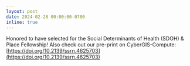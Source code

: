 ```yaml
---
layout: post
date: 2024-02-28 00:00:00-0700
inline: true
---
```


Honored to have selected for the Social Determinants of Health (SDOH) & Place Fellowship! Also check out our pre-print on CyberGIS-Compute: [https://doi.org/10.2139/ssrn.4625703](https://doi.org/10.2139/ssrn.4625703)